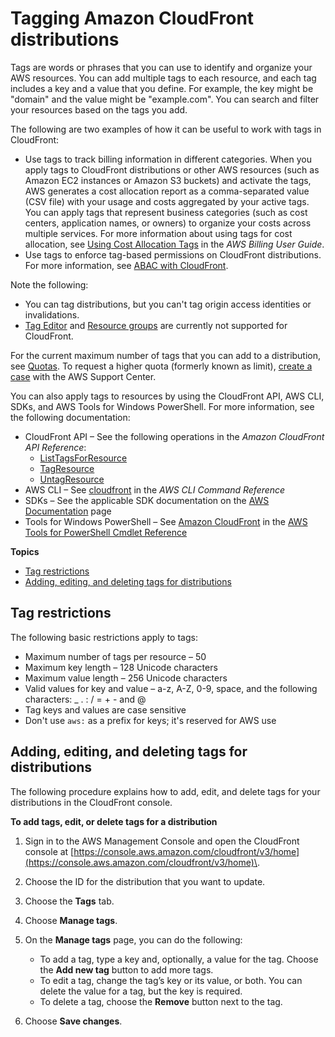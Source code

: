 # Tagging Amazon CloudFront distributions<a name="tagging"></a>

Tags are words or phrases that you can use to identify and organize your AWS resources\. You can add multiple tags to each resource, and each tag includes a key and a value that you define\. For example, the key might be "domain" and the value might be "example\.com"\. You can search and filter your resources based on the tags you add\. 

The following are two examples of how it can be useful to work with tags in CloudFront: 
+ Use tags to track billing information in different categories\. When you apply tags to CloudFront distributions or other AWS resources \(such as Amazon EC2 instances or Amazon S3 buckets\) and activate the tags, AWS generates a cost allocation report as a comma\-separated value \(CSV file\) with your usage and costs aggregated by your active tags\. You can apply tags that represent business categories \(such as cost centers, application names, or owners\) to organize your costs across multiple services\. For more information about using tags for cost allocation, see [Using Cost Allocation Tags](https://docs.aws.amazon.com/awsaccountbilling/latest/aboutv2/cost-alloc-tags.html) in the *AWS Billing User Guide*\.
+ Use tags to enforce tag\-based permissions on CloudFront distributions\. For more information, see [ABAC with CloudFront](security_iam_service-with-iam.md#security_iam_service-with-iam-tags)\.

Note the following:
+ You can tag distributions, but you can't tag origin access identities or invalidations\.
+ [Tag Editor](https://docs.aws.amazon.com/ARG/latest/userguide/tag-editor.html) and [Resource groups](https://docs.aws.amazon.com/ARG/latest/userguide/resource-groups.html) are currently not supported for CloudFront\.

For the current maximum number of tags that you can add to a distribution, see [Quotas](cloudfront-limits.md)\. To request a higher quota \(formerly known as limit\), [create a case](https://console.aws.amazon.com/support/home#/case/create?issueType=service-limit-increase&limitType=service-code-cloudfront-distributions) with the AWS Support Center\.

You can also apply tags to resources by using the CloudFront API, AWS CLI, SDKs, and AWS Tools for Windows PowerShell\. For more information, see the following documentation:
+ CloudFront API – See the following operations in the *Amazon CloudFront API Reference*:
  + [ListTagsForResource](https://docs.aws.amazon.com/cloudfront/latest/APIReference/API_ListTagsForResource.html) 
  + [TagResource](https://docs.aws.amazon.com/cloudfront/latest/APIReference/API_TagResource.html) 
  + [UntagResource](https://docs.aws.amazon.com/cloudfront/latest/APIReference/API_UntagResource.html) 
+ AWS CLI – See [cloudfront](https://awscli.amazonaws.com/v2/documentation/api/latest/reference/cloudfront/index.html) in the *AWS CLI Command Reference*
+ SDKs – See the applicable SDK documentation on the [AWS Documentation](https://docs.aws.amazon.com/index.html) page
+ Tools for Windows PowerShell – See [Amazon CloudFront](https://docs.aws.amazon.com/powershell/latest/reference/items/CloudFront_cmdlets.html) in the [AWS Tools for PowerShell Cmdlet Reference](https://docs.aws.amazon.com/powershell/latest/reference/)

**Topics**
+ [Tag restrictions](#tagging-restrictions)
+ [Adding, editing, and deleting tags for distributions](#tagging-add-edit-delete)

## Tag restrictions<a name="tagging-restrictions"></a>

The following basic restrictions apply to tags:
+ Maximum number of tags per resource – 50
+ Maximum key length – 128 Unicode characters
+ Maximum value length – 256 Unicode characters
+ Valid values for key and value – a\-z, A\-Z, 0\-9, space, and the following characters: \_ \. : / = \+ \- and @
+ Tag keys and values are case sensitive
+ Don't use `aws:` as a prefix for keys; it's reserved for AWS use

## Adding, editing, and deleting tags for distributions<a name="tagging-add-edit-delete"></a>

The following procedure explains how to add, edit, and delete tags for your distributions in the CloudFront console\.<a name="tagging-add-edit-delete-procedure"></a>

**To add tags, edit, or delete tags for a distribution**

1. Sign in to the AWS Management Console and open the CloudFront console at [https://console.aws.amazon.com/cloudfront/v3/home](https://console.aws.amazon.com/cloudfront/v3/home)\.

1. Choose the ID for the distribution that you want to update\.

1. Choose the **Tags** tab\.

1. Choose **Manage tags**\.

1. On the **Manage tags** page, you can do the following:
   + To add a tag, type a key and, optionally, a value for the tag\. Choose the **Add new tag** button to add more tags\.
   + To edit a tag, change the tag’s key or its value, or both\. You can delete the value for a tag, but the key is required\.
   + To delete a tag, choose the **Remove** button next to the tag\.

1. Choose **Save changes**\.